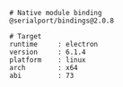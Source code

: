     # Native module binding
    @serialport/bindings@2.0.8
    
    # Target
    runtime     : electron 
    version     : 6.1.4
    platform    : linux
    arch        : x64
    abi         : 73
